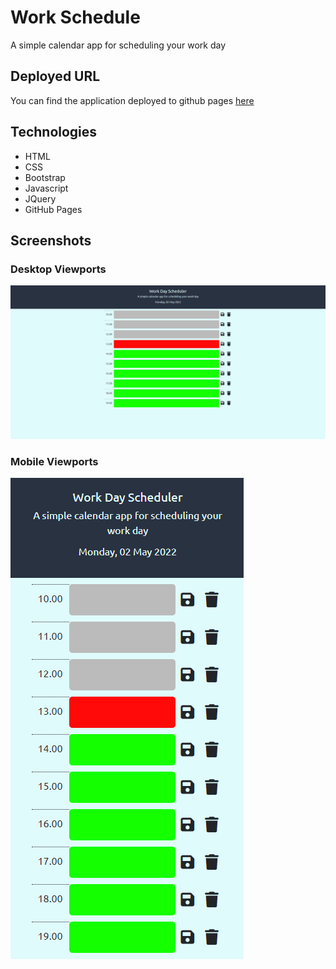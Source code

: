 # Work Schedule

A simple calendar app for scheduling your work day


## Deployed URL

You can find the application deployed to github pages [here](https://glowingmanagement.github.io/Work-Schedule/)

## Technologies

- HTML
- CSS
- Bootstrap
- Javascript
- JQuery
- GitHub Pages

## Screenshots

### Desktop Viewports

![Desktop Viewport](./assets/images/screenshots/desktop-screenshot.png)

### Mobile Viewports

![Mobile Viewport](./assets/images/screenshots/mobile-screenshot.png)
